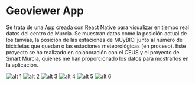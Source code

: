 # Geoviewer App

Se trata de una App creada con React Native para visualizar en tiempo real datos del centro de Murcia. Se muestran datos como la posición actual de los tanvías,
la posición de las estaciones de MUyBICI junto al número de bicicletas que quedan o las estaciones meteorológicas (en proceso). Este proyecto se ha realizado en
colaboración con el CEUS y el proyecto de Smart Murcia, quienes me han proporcionado los datos para mostrarlos en la aplicación.

![alt 1](https://res.cloudinary.com/journal-udemy-app/image/upload/c_scale,w_350/v1662417293/geoviewer/tcivq5yj5sksbftfsh1g.jpg)
![alt 2](https://res.cloudinary.com/journal-udemy-app/image/upload/v1662417292/geoviewer/jhcyksqt9od9ykracf0n.jpg)
![alt 3](https://res.cloudinary.com/journal-udemy-app/image/upload/v1662417289/geoviewer/marfwfskrcbcsluryhks.jpg)
![alt 4](https://res.cloudinary.com/journal-udemy-app/image/upload/v1662417288/geoviewer/eu8jbkeqi4czit5lysn2.jpg)
![alt 5](https://res.cloudinary.com/journal-udemy-app/image/upload/v1662417285/geoviewer/hubp9kdin9wdlkwbivsh.jpg)
![alt 6](https://res.cloudinary.com/journal-udemy-app/image/upload/v1662417284/geoviewer/p8w5j9wsw7eq4nvycyo4.jpg)
